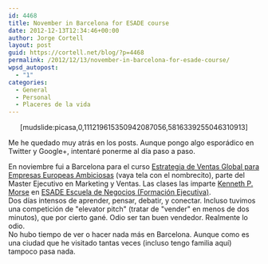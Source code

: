 ```yaml
---
id: 4468
title: November in Barcelona for ESADE course
date: 2012-12-13T12:34:46+00:00
author: Jorge Cortell
layout: post
guid: https://cortell.net/blog/?p=4468
permalink: /2012/12/13/november-in-barcelona-for-esade-course/
wpsd_autopost:
  - "1"
categories:
  - General
  - Personal
  - Placeres de la vida
---
```

<p style="text-align: center">
  [mudslide:picasa,0,111219615350942087056,5816339255046310913]
</p>

Me he quedado muy atrás en los posts. Aunque pongo algo esporádico en Twitter y Google+, intentaré ponerme al día paso a paso.

En noviembre fui a Barcelona para el curso <a title="https://www.esade.edu/exed/esp/programas/marketing/Global_Sales1" href="https://www.esade.edu/exed/esp/programas/marketing/Global_Sales1" target="_blank">Estrategia de Ventas Global para Empresas Europeas Ambiciosas</a> (vaya tela con el nombrecito), parte del Master Ejecutivo en Marketing y Ventas. Las clases las imparte <a title="https://www.esade.edu/faculty/ken.morse" href="https://www.esade.edu/faculty/ken.morse" target="_blank">Kenneth P. Morse</a> en <a title="https://www.esade.edu/exed/esp/" href="https://www.esade.edu/exed/esp/" target="_blank">ESADE Escuela de Negocios (Formación Ejecutiva)</a>.   
Dos días intensos de aprender, pensar, debatir, y conectar. Incluso tuvimos una competición de "elevator pitch" (tratar de "vender" en menos de dos minutos), que por cierto gané. Odio ser tan buen vendedor. Realmente lo odio.   
No hubo tiempo de ver o hacer nada más en Barcelona. Aunque como es una ciudad que he visitado tantas veces (incluso tengo familia aquí) tampoco pasa nada.